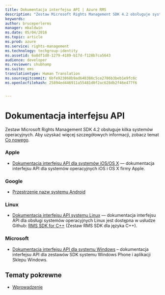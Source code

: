```yaml
---
title: Dokumentacja interfejsu API | Azure RMS
description: "Zestaw Microsoft Rights Management SDK 4.2 obsługuje systemy operacyjne Android, iOS, OS X, Linux i Windows Phone oraz Sklep Windows."
keywords: 
author: bruceperlerms
manager: mbaldwin
ms.date: 05/04/2016
ms.topic: article
ms.prod: azure
ms.service: rights-management
ms.technology: techgroup-identity
ms.assetid: 6a8df1d8-1279-4189-b17d-f128b7ca5643
audience: developer
ms.reviewer: shubhamp
ms.suite: ems
translationtype: Human Translation
ms.sourcegitcommit: 6bfe923868b9ad648386c5ce2786b3beb1e9fc0c
ms.openlocfilehash: 25894ed446911a55481d0f2ac628db2f46e477f6


---
```


# Dokumentacja interfejsu API

Zestaw Microsoft Rights Management SDK 4.2 obsługuje kilka systemów operacyjnych. Aby uzyskać więcej szczegółowych informacji, zobacz temat [Co nowego](release-notes.md).

### Apple
- [Dokumentacja interfejsu API dla systemów iOS/OS X](/rights-management/sdk/4.2/api/iOS/iOS) — dokumentacja interfejsu API dla systemów operacyjnych iOS i OS X firmy Apple.

### Google
- [Przestrzenie nazw systemu Android](android-namespaces.md)

### Linux
- [Dokumentacja interfejsu API systemu Linux](linux-c-api-reference.md) — dokumentacja interfejsu API dla obsługi systemów operacyjnych Linux jest dostępna w usłudze Github: [RMS SDK for C++](http://azuread.github.io/rms-sdk-for-cpp/annotated.html) (Zestaw RMS SDK dla języka C++).

### Microsoft
- [Dokumentacja interfejsu API dla systemu Windows](/rights-management/sdk/4.2/api/winrt/Microsoft.RightsManagement) – dokumentacja interfejsu API dla zestawów SDK systemu Windows Phone i aplikacji Sklepu Windows.

## Tematy pokrewne

* [Wprowadzenie](get-started.md)
 

 



<!--HONumber=Jul16_HO3-->


